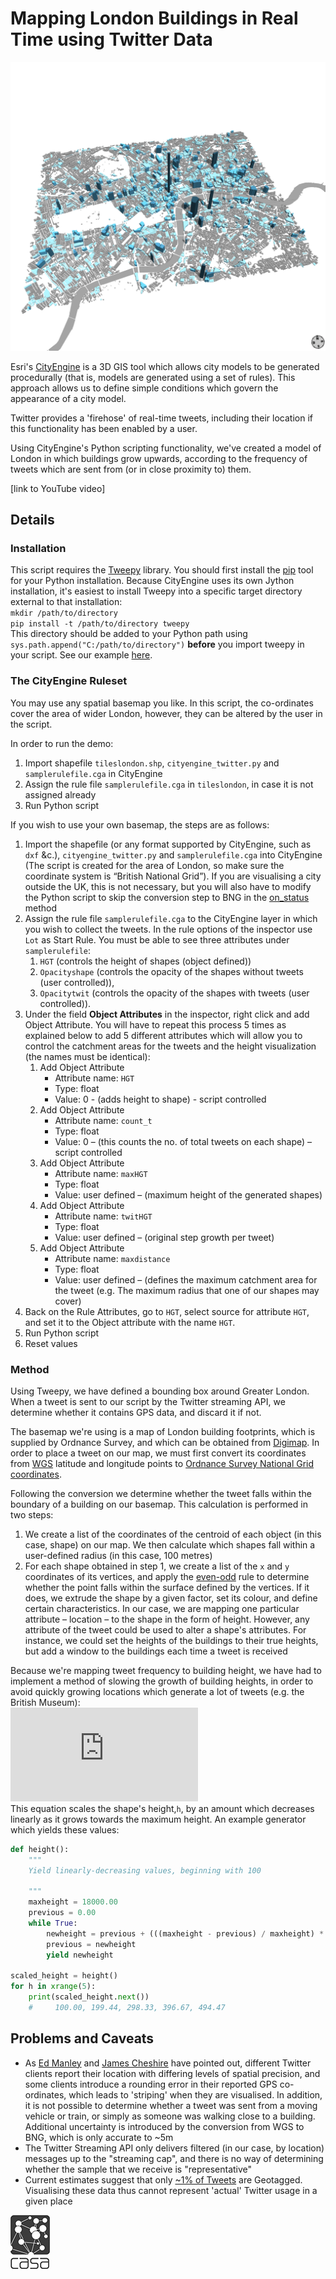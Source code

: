 # Mapping London Buildings in Real Time using Twitter Data

![London](london.png "London")

Esri's [CityEngine](http://www.esri.com/software/cityengine) is a 3D GIS tool which allows city models to be generated procedurally (that is, models are generated using a set of rules). This approach allows us to define simple conditions which govern the appearance of a city model.

Twitter provides a 'firehose' of real-time tweets, including their location if this functionality has been enabled by a user.

Using CityEngine's Python scripting functionality, we've created a model of London in which buildings grow upwards, according to the frequency of tweets which are sent from (or in close proximity to) them.

[link to YouTube video]

## Details
### Installation ###
This script requires the [Tweepy](http://tweepy.github.io) library. You should first install the [pip](http://www.pip-installer.org/en/latest/) tool for your Python installation. Because CityEngine uses its own Jython installation, it's easiest to install Tweepy into a specific target directory external to that installation:  
`mkdir /path/to/directory`  
`pip install -t /path/to/directory tweepy`  
This directory should be added to your Python path using `sys.path.append("C:/path/to/directory")` **before** you import tweepy in your script. See our example [here](cityengine_twitter.py#L14-15).

### The CityEngine Ruleset ###

You may use any spatial basemap you like. In this script, the co-ordinates cover the area of wider London, however, they can be altered by the user in the script.

In order to run the demo:

1. Import shapefile `tileslondon.shp`, `cityengine_twitter.py` and `samplerulefile.cga` in CityEngine
2. Assign the rule file `samplerulefile.cga` in `tileslondon`, in case it is not assigned already
3. Run Python script

If you wish to use your own basemap, the steps are as follows:  

1.  Import the shapefile (or any format supported by CityEngine, such as `dxf` &c.), `cityengine_twitter.py` and `samplerulefile.cga` into CityEngine (The script is created for the area of London, so make sure the coordinate system is “British National Grid”). If you are visualising a city outside the UK, this is not necessary, but you will also have to modify the Python script to skip the conversion step to BNG in the [on_status](cityengine_twitter.py#L178) method
2.  Assign the rule file `samplerulefile.cga` to the CityEngine layer in which you wish to collect the tweets. In the rule options of the inspector use `Lot` as Start Rule. You must be able to see three attributes under `samplerulefile`:
    1. `HGT` (controls the height of shapes (object defined))
    2. `Opacityshape` (controls the opacity of the shapes without tweets (user controlled)),
    3. `Opacitytwit` (controls the opacity of the shapes with tweets (user controlled)).
3. Under the field **Object Attributes** in the inspector, right click and add Object Attribute.
You will have to repeat this process 5 times as explained below to add 5 different attributes which will allow you to control the catchment areas for the tweets and the height visualization (the names must be identical): 
    1. Add Object Attribute
        - Attribute name: `HGT` 
        - Type: float 
        - Value: 0 - (adds height to shape) - script controlled
    2. Add Object Attribute
        - Attribute name: `count_t` 
        - Type: float
        - Value: 0 – (this counts the no. of total tweets on each shape) – script controlled
    3. Add Object Attribute
        - Attribute name: `maxHGT`
        - Type: float
        - Value: user defined – (maximum height of the generated shapes)
    4. Add Object Attribute
        - Attribute name: `twitHGT`
        - Type: float
        - Value: user defined – (original step growth per tweet)
    5. Add Object Attribute
        - Attribute name: `maxdistance`
        - Type: float
        - Value: user defined – (defines the maximum catchment area for the tweet (e.g. The maximum radius that one of our shapes may cover)
4. Back on the Rule Attributes, go to `HGT`, select source for attribute `HGT`, and set it to the Object attribute with the name `HGT`. 
5.  Run Python script
6.  Reset values

### Method ###
Using Tweepy, we have defined a bounding box around Greater London. When a tweet is sent to our script by the Twitter streaming API, we determine whether it contains GPS data, and discard it if not.

The basemap we're using is a map of London building footprints, which is supplied by Ordnance Survey, and which can be obtained from [Digimap](http://digimap.edina.ac.uk/digimap/home). In order to place a tweet on our map, we must first convert its coordinates from [WGS](http://en.wikipedia.org/wiki/WGS84) latitude and longitude points to [Ordnance Survey National Grid coordinates](http://en.wikipedia.org/wiki/British_National_Grid).

Following the conversion we determine whether the tweet falls within the boundary of a building on our basemap. This calculation is performed in two steps:

1. We create a list of the coordinates of the centroid of each object (in this case, shape) on our map. We then calculate which shapes fall within a user-defined radius (in this case, 100 metres)
2. For each shape obtained in step 1, we create a list of the `x` and `y` coordinates of its vertices, and apply the [even-odd](http://en.wikipedia.org/wiki/Even–odd_rule) rule to determine whether the point falls within the surface defined by the vertices. If it does, we extrude the shape by a given factor, set its colour, and define certain characteristics. In our case, we are mapping one particular attribute – location – to the shape in the form of height. However, any attribute of the tweet could be used to alter a shape's attributes. For instance, we could set the heights of the buildings to their true heights, but add a window to the buildings each time a tweet is received

Because we're mapping tweet frequency to building height, we have had to implement a method of slowing the growth of building heights, in order to avoid quickly growing locations which generate a lot of tweets (e.g. the British Museum):  
![equation](http://latex.codecogs.com/png.latex?%5Cfn_phv%20h%20%3D%20h_%7Bprev%7D%20&plus;%20%5Cleft%20%28%5Cfrac%7Bh_%7Bmax%7D%20-%20h_%7Bprev%7D%7D%7Bh_%7Bmax%7D%7D%20%5Cright%29%20*%20100)  
This equation scales the shape's height,`h`, by an amount which decreases linearly as it grows towards the maximum height.
An example generator which yields these values:

``` python
def height():
    """
    Yield linearly-decreasing values, beginning with 100

    """
    maxheight = 18000.00
    previous = 0.00
    while True:
        newheight = previous + (((maxheight - previous) / maxheight) * 100.00)
        previous = newheight
        yield newheight

scaled_height = height()
for h in xrange(5):
    print(scaled_height.next())
    #     100.00, 199.44, 298.33, 396.67, 494.47
```

## Problems and Caveats

- As [Ed Manley](http://urbanmovements.co.uk) and [James Cheshire](http://spatial.ly) have pointed out, different Twitter clients report their location with differing levels of spatial precision, and some clients introduce a rounding error in their reported GPS co-ordinates, which leads to 'striping' when they are visualised. In addition, it is not possible to determine whether a tweet was sent from a moving vehicle or train, or simply as someone was walking close to a building. Additional uncertainty is introduced by the conversion from WGS to BNG, which is only accurate to ~5m
- The Twitter Streaming API only delivers filtered (in our case, by location) messages up to the "streaming cap", and there is no way of determining whether the sample that we receive is "representative"
- Current estimates suggest that only [~1% of Tweets](http://www.quora.com/What-percentage-of-tweets-are-geotagged-What-percentage-of-geotagged-tweets-are-ascribed-to-a-venue#) are Geotagged. Visualising these data thus cannot represent 'actual' Twitter usage in a given place

[![CASA](casa_black.png)](http://www.bartlett.ucl.ac.uk/casa)
